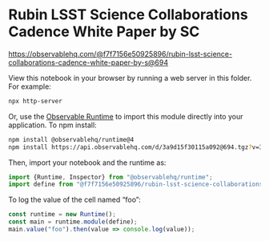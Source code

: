 # Rubin LSST Science Collaborations Cadence White Paper by SC

https://observablehq.com/@f7f7156e50925896/rubin-lsst-science-collaborations-cadence-white-paper-by-s@694

View this notebook in your browser by running a web server in this folder. For
example:

~~~sh
npx http-server
~~~

Or, use the [Observable Runtime](https://github.com/observablehq/runtime) to
import this module directly into your application. To npm install:

~~~sh
npm install @observablehq/runtime@4
npm install https://api.observablehq.com/d/3a9d15f30115a092@694.tgz?v=3
~~~

Then, import your notebook and the runtime as:

~~~js
import {Runtime, Inspector} from "@observablehq/runtime";
import define from "@f7f7156e50925896/rubin-lsst-science-collaborations-cadence-white-paper-by-s";
~~~

To log the value of the cell named “foo”:

~~~js
const runtime = new Runtime();
const main = runtime.module(define);
main.value("foo").then(value => console.log(value));
~~~
